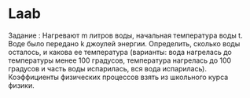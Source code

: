 # Laab
Задание : Нагревают m литров воды, начальная температура воды t. Воде было передано k
джоулей энергии. Определить, сколько воды осталось, и какова ее температура
(варианты: вода нагрелась до температуры менее 100 градусов, температура нагрелась
до 100 градусов и часть воды испарилась, вся вода испарилась). Коэффициенты
физических процессов взять из школьного курса физики.
